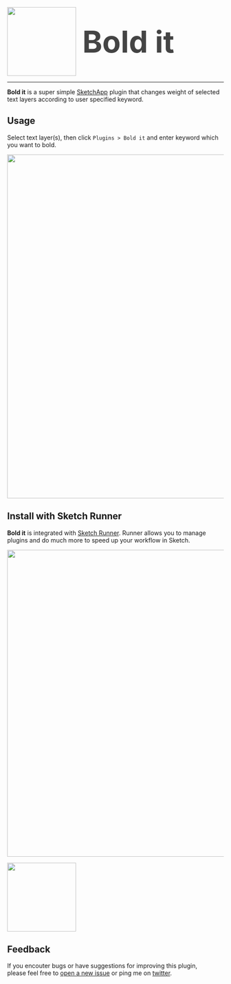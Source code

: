 <div style="display:inline-flex;align-items: center;">
<img src="https://raw.githubusercontent.com/ysjn/bold-it/master/images/icon%404x.png" width="160"><span style="margin-left:15px;font-size:70px;font-weight:bold;color:#444;">Bold it</span>
</div>

---
**Bold it** is a super simple [SketchApp](http://bohemiancoding.com/sketch/) plugin that changes weight of selected text layers according to user specified keyword.

## Usage
Select text layer(s), then click `Plugins > Bold it` and enter keyword which you want to bold.

<img src="https://raw.githubusercontent.com/ysjn/bold-it/master/images/preview.gif" width="800">

## Install with Sketch Runner
**Bold it** is integrated with [Sketch Runner](http://bit.ly/SketchRunnerWebsite).
Runner allows you to manage plugins and do much more to speed up your workflow in Sketch.

<img src="https://raw.githubusercontent.com/ysjn/bold-it/master/images/runner.png" width="714">

<a href="http://bit.ly/SketchRunnerWebsite"><img src="http://bit.ly/RunnerBadgeBlue" width="160"></a>

## Feedback
If you encouter bugs or have suggestions for improving this plugin,\
please feel free to [open a new issue](https://github.com/ysjn/bold-it/issues) or ping me on [twitter](https://twitter.com/ys_jn).